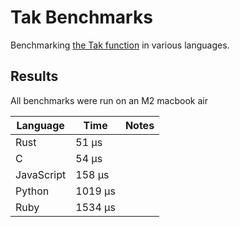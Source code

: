 # Tak Benchmarks

Benchmarking [the Tak function](https://en.wikipedia.org/wiki/Tak_(function)) in
various languages.

## Results

All benchmarks were run on an M2 macbook air

| Language   | Time    | Notes
|------------|---------|--------
| Rust       | 51 µs   |
| C          | 54 µs   |
| JavaScript | 158 µs  |
| Python     | 1019 µs |
| Ruby       | 1534 µs |